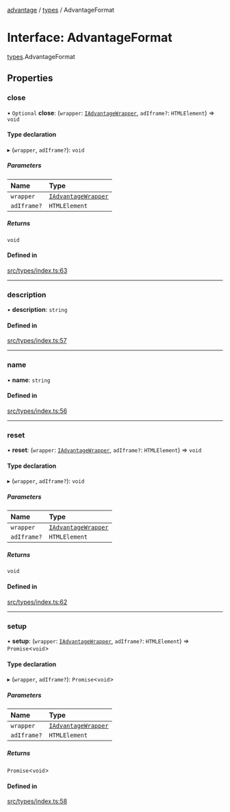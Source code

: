 [advantage](../index.md) / [types](../modules/types.md) / AdvantageFormat

# Interface: AdvantageFormat

[types](../modules/types.md).AdvantageFormat

## Properties

### close

• `Optional` **close**: (`wrapper`: [`IAdvantageWrapper`](types.IAdvantageWrapper.md), `adIframe?`: `HTMLElement`) => `void`

#### Type declaration

▸ (`wrapper`, `adIframe?`): `void`

##### Parameters

| Name | Type |
| :------ | :------ |
| `wrapper` | [`IAdvantageWrapper`](types.IAdvantageWrapper.md) |
| `adIframe?` | `HTMLElement` |

##### Returns

`void`

#### Defined in

[src/types/index.ts:63](https://github.com/madington/advantage/blob/0de23c3d4016943c5202b426e1e3defca0c31fc7/src/types/index.ts#L63)

___

### description

• **description**: `string`

#### Defined in

[src/types/index.ts:57](https://github.com/madington/advantage/blob/0de23c3d4016943c5202b426e1e3defca0c31fc7/src/types/index.ts#L57)

___

### name

• **name**: `string`

#### Defined in

[src/types/index.ts:56](https://github.com/madington/advantage/blob/0de23c3d4016943c5202b426e1e3defca0c31fc7/src/types/index.ts#L56)

___

### reset

• **reset**: (`wrapper`: [`IAdvantageWrapper`](types.IAdvantageWrapper.md), `adIframe?`: `HTMLElement`) => `void`

#### Type declaration

▸ (`wrapper`, `adIframe?`): `void`

##### Parameters

| Name | Type |
| :------ | :------ |
| `wrapper` | [`IAdvantageWrapper`](types.IAdvantageWrapper.md) |
| `adIframe?` | `HTMLElement` |

##### Returns

`void`

#### Defined in

[src/types/index.ts:62](https://github.com/madington/advantage/blob/0de23c3d4016943c5202b426e1e3defca0c31fc7/src/types/index.ts#L62)

___

### setup

• **setup**: (`wrapper`: [`IAdvantageWrapper`](types.IAdvantageWrapper.md), `adIframe?`: `HTMLElement`) => `Promise`\<`void`\>

#### Type declaration

▸ (`wrapper`, `adIframe?`): `Promise`\<`void`\>

##### Parameters

| Name | Type |
| :------ | :------ |
| `wrapper` | [`IAdvantageWrapper`](types.IAdvantageWrapper.md) |
| `adIframe?` | `HTMLElement` |

##### Returns

`Promise`\<`void`\>

#### Defined in

[src/types/index.ts:58](https://github.com/madington/advantage/blob/0de23c3d4016943c5202b426e1e3defca0c31fc7/src/types/index.ts#L58)
